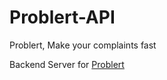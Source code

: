 # Problert-API
Problert, Make your complaints fast

Backend Server for [Problert](https://github.com/junwkdd/Problert)
